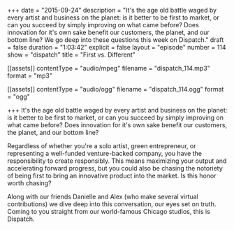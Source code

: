 +++
date = "2015-09-24"
description = "It's the age old battle waged by every artist and business on the planet: is it better to be first to market, or can you succeed by simply improving on what came before? Does innovation for it's own sake benefit our customers, the planet, and our bottom line? We go deep into these questions this week on Dispatch."
draft = false
duration = "1:03:42"
explicit = false
layout = "episode"
number = 114
show = "dispatch"
title = "First vs. Different"

[[assets]]
  contentType = "audio/mpeg"
  filename = "dispatch_114.mp3"
  format = "mp3"

[[assets]]
  contentType = "audio/ogg"
  filename = "dispatch_114.ogg"
  format = "ogg"

+++
It's the age old battle waged by every artist and business on the planet: is it better to be first to market, or can you succeed by simply improving on what came before? Does innovation for it's own sake benefit our customers, the planet, and our bottom line?

Regardless of whether you're a solo artist, green entrepreneur, or representing a well-funded venture-backed company, you have the responsibility to create responsibly. This means maximizing your output and accelerating forward progress, but you could also be chasing the notoriety of being first to bring an innovative product into the market. Is this honor worth chasing?

Along with our friends Danielle and Alex (who make several virtual contributions) we dive deep into this conversation, our eyes set on truth. Coming to you straight from our world-famous Chicago studios, this is Dispatch.
